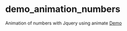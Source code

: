 # demo_animation_numbers
Animation of numbers with Jquery using animate
<a href="http://vanessa85.github.io/demo_animation_numbers/">Demo</a>
